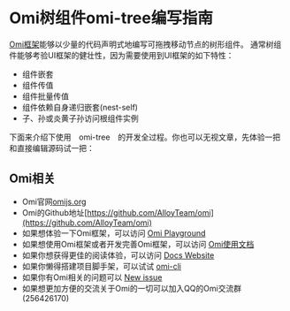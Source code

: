 # Omi树组件omi-tree编写指南

[Omi框架](https://github.com/AlloyTeam/omi)能够以少量的代码声明式地编写可拖拽移动节点的树形组件。
通常树组件能够考验UI框架的健壮性，因为需要使用到UI框架的如下特性：

* 组件嵌套
* 组件传值
* 组件批量传值
* 组件依赖自身递归嵌套(nest-self)
* 子、孙或炎黄子孙访问根组件实例

下面来介绍下使用　omi-tree　的开发全过程。你也可以无视文章，先体验一把和直接编辑源码试一把：



## Omi相关

* Omi官网[omijs.org](http://www.omijs.org)
* Omi的Github地址[https://github.com/AlloyTeam/omi](https://github.com/AlloyTeam/omi)
* 如果想体验一下Omi框架，可以访问 [Omi Playground](http://alloyteam.github.io/omi/example/playground/)
* 如果想使用Omi框架或者开发完善Omi框架，可以访问 [Omi使用文档](https://github.com/AlloyTeam/omi/tree/master/docs#omi使用文档)
* 如果你想获得更佳的阅读体验，可以访问 [Docs Website](http://alloyteam.github.io/omi/website/docs.html)
* 如果你懒得搭建项目脚手架，可以试试 [omi-cli](https://github.com/AlloyTeam/omi/tree/master/cli)
* 如果你有Omi相关的问题可以 [New issue](https://github.com/AlloyTeam/omi/issues/new)
* 如果想更加方便的交流关于Omi的一切可以加入QQ的Omi交流群(256426170)

